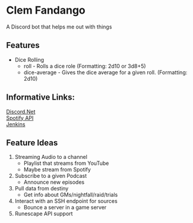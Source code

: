# Clem Fandango
A Discord bot that helps me out with things

## Features

- Dice Rolling
    - roll - Rolls a dice role (Formatting: 2d10 or 3d8+5)
    - dice-average - Gives the dice average for a given roll. (Formatting: 2d10)

## Informative Links:

[Discord.Net](https://discordnet.dev/guides/getting_started/first-bot.html)  
[Spotify API](https://developer.spotify.com/documentation/web-api/tutorials/getting-started)  
[Jenkins](https://www.jenkins.io/)

## Feature Ideas

1. Streaming Audio to a channel
    - Playlist that streams from YouTube
    - Maybe stream from Spotify
2. Subscribe to a given Podcast
    - Announce new episodes
3. Pull data from destiny
    - Get info about GMs/nightfall/raid/trials
4. Interact with an SSH endpoint for sources
    - Bounce a server in a game server
5. Runescape API support
